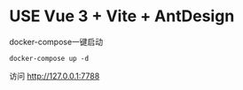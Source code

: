 # USE Vue 3 + Vite + AntDesign

docker-compose一键启动

``
docker-compose up -d
``

访问 http://127.0.0.1:7788
